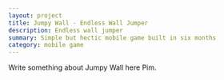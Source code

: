 ```yaml
---
layout: project
title: Jumpy Wall - Endless Wall Jumper
description: Endless wall jumper
summary: Simple but hectic mobile game built in six months
category: mobile game
---
```


Write something about Jumpy Wall here Pim.
